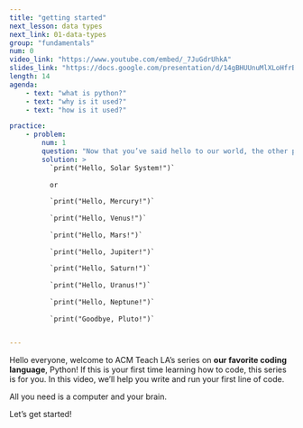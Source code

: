```yaml
---
title: "getting started"
next_lesson: data types
next_link: 01-data-types
group: "fundamentals"
num: 0
video_link: "https://www.youtube.com/embed/_7JuGdrUhkA"
slides_link: "https://docs.google.com/presentation/d/14gBHUUnuMlXLoHfrBnRulRxCLceZ0Asz9aAaq8rDu0A/edit?usp=sharing"
length: 14
agenda: 
    - text: "what is python?"
    - text: "why is it used?"
    - text: "how is it used?"

practice:
    - problem: 
        num: 1
        question: "Now that you’ve said hello to our world, the other planets are kinda sad. Write a program saying hello to the rest of the solar system! You can either say hello to each planet individually or to the whole solar system at once, it’s up to you."
        solution: >
          `print("Hello, Solar System!")`
            
          or
            
          `print("Hello, Mercury!")`
             
          `print("Hello, Venus!")`
            
          `print("Hello, Mars!")`
            
          `print("Hello, Jupiter!")`
              
          `print("Hello, Saturn!")`
              
          `print("Hello, Uranus!")`
              
          `print("Hello, Neptune!")`
            
          `print("Goodbye, Pluto!")`


---
```

Hello everyone, welcome to ACM Teach LA’s series on **our favorite coding language**, Python! If this is your first time learning how to code, this series is for you. In this video, we’ll help you write and run your first line of code. 

All you need is a computer and your brain.

Let’s get started!